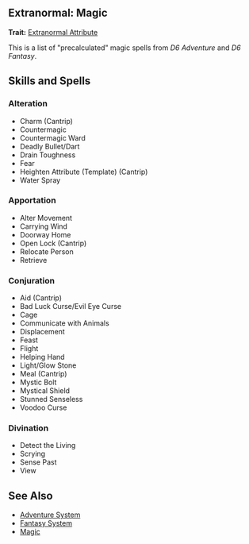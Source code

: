Extranormal: Magic
------------------

__Trait:__ [Extranormal Attribute](Attribute.md#extranormal)

This is a list of "precalculated" magic spells from _D6 Adventure_ and _D6 Fantasy_.

Skills and Spells
-----------------

### Alteration

- <span title='Fantasy'>Charm</span> (Cantrip)
- Countermagic
- Countermagic Ward
- Deadly Bullet/Dart
- <span title='Adventure'>Drain Toughness</span>
- Fear
- Heighten Attribute (Template) (Cantrip)
- <span title='Fantasy'>Water Spray</span>

### Apportation

- Alter Movement
- <span title='Fantasy'>Carrying Wind</span>
- <span title='Adventure'>Doorway Home</span>
- Open Lock (Cantrip)
- Relocate Person
- <span title='Adventure'>Retrieve</span>

### Conjuration

- <span title='Adventure'>Aid</span> (Cantrip)
- Bad Luck Curse/Evil Eye Curse
- Cage
- Communicate with Animals
- <span title='Adventure'>Displacement</span>
- <span title='Fantasy'>Feast</span>
- <span title='Adventure'>Flight</span>
- <span title='Adventure'>Helping Hand</span>
- Light/Glow Stone
- <span title='Adventure'>Meal</span> (Cantrip)
- Mystic Bolt
- Mystical Shield
- <span title='Fantasy'>Stunned Senseless</span>
- <span title='Adventure'>Voodoo Curse</span>

### Divination

- Detect the Living
- Scrying
- Sense Past
- <span title='Adventure'>View</span>

See Also
--------

- [Adventure System](AdventureSystem.md)
- [Fantasy System](FantasySystem.md)
- [Magic](Magic.md)

